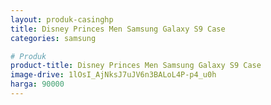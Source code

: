 ```yaml
---
layout: produk-casinghp
title: Disney Princes Men Samsung Galaxy S9 Case
categories: samsung

# Produk
product-title: Disney Princes Men Samsung Galaxy S9 Case
image-drive: 1lOsI_AjNksJ7uJV6n3BALoL4P-p4_u0h
harga: 90000
---
```

